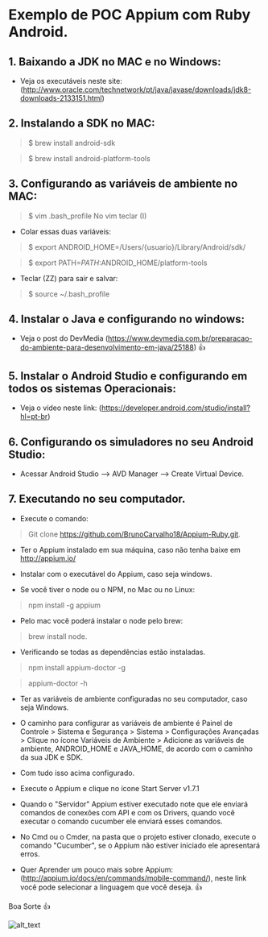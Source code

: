 # Exemplo de POC Appium com Ruby Android.

## 1. Baixando a JDK no MAC e no Windows:

- Veja os executáveis neste site: (http://www.oracle.com/technetwork/pt/java/javase/downloads/jdk8-downloads-2133151.html)

## 2. Instalando a SDK	no MAC:

> $ brew	install	android-sdk		

> $	brew	install	android-platform-tools

## 3. Configurando as variáveis de ambiente no MAC:

> $	vim	.bash_profile		No	vim	teclar	(I)		

- Colar	essas	duas	variáveis:

> $	export	ANDROID_HOME=/Users/{usuario}/Library/Android/sdk/		

> $	export	PATH=$PATH:$ANDROID_HOME/platform-tools		

- Teclar	(ZZ)	para	sair	e	salvar:	

> $	source	~/.bash_profile

## 4. Instalar o Java e configurando no windows:

- Veja o post do DevMedia (https://www.devmedia.com.br/preparacao-do-ambiente-para-desenvolvimento-em-java/25188)   :+1:

## 5. Instalar o Android Studio e configurando em todos os sistemas Operacionais:

- Veja o vídeo neste link: (https://developer.android.com/studio/install?hl=pt-br)

## 6. Configurando os simuladores no seu Android Studio:

- Acessar Android Studio --> AVD Manager --> Create Virtual Device.


## 7. Executando no seu computador.

- Execute o comando:

> Git clone https://github.com/BrunoCarvalho18/Appium-Ruby.git.

- Ter o Appium instalado em sua máquina, caso não tenha baixe em http://appium.io/

- Instalar com o executável do Appium, caso seja windows.

- Se você tiver o node ou o NPM, no Mac ou no Linux:

> npm install -g appium 

- Pelo mac você poderá instalar o node pelo brew: 

> brew install node.

- Verificando se todas as dependências estão instaladas.

> npm install appium-doctor -g

> appium-doctor -h

- Ter as variáveis de ambiente configuradas no seu computador, caso seja Windows.

- O caminho para configurar as variáveis de ambiente é 
Painel de Controle > Sistema e Segurança > Sistema > Configurações Avançadas > Clique no ícone Variáveis de Ambiente >  Adicione as variáveis de ambiente, ANDROID_HOME e JAVA_HOME, de acordo com o caminho da sua JDK e SDK.

- Com tudo isso acima configurado.

- Execute o Appium e clique no ícone Start Server v1.7.1

- Quando o "Servidor" Appium estiver executado note que ele enviará comandos de conexões com API e com os Drivers, quando você executar o comando cucumber ele enviará esses comandos.

- No Cmd ou o Cmder, na pasta que o projeto estiver clonado, execute o comando "Cucumber", se o Appium não estiver iniciado ele
apresentará erros.

- Quer Aprender um pouco mais sobre Appium: (http://appium.io/docs/en/commands/mobile-command/), neste link você pode 
selecionar a linguagem que você deseja. :+1:
 
 Boa Sorte :+1:


![alt_text](http://www.mindfiresolutions.com/images/august2012/Appium.jpg)
